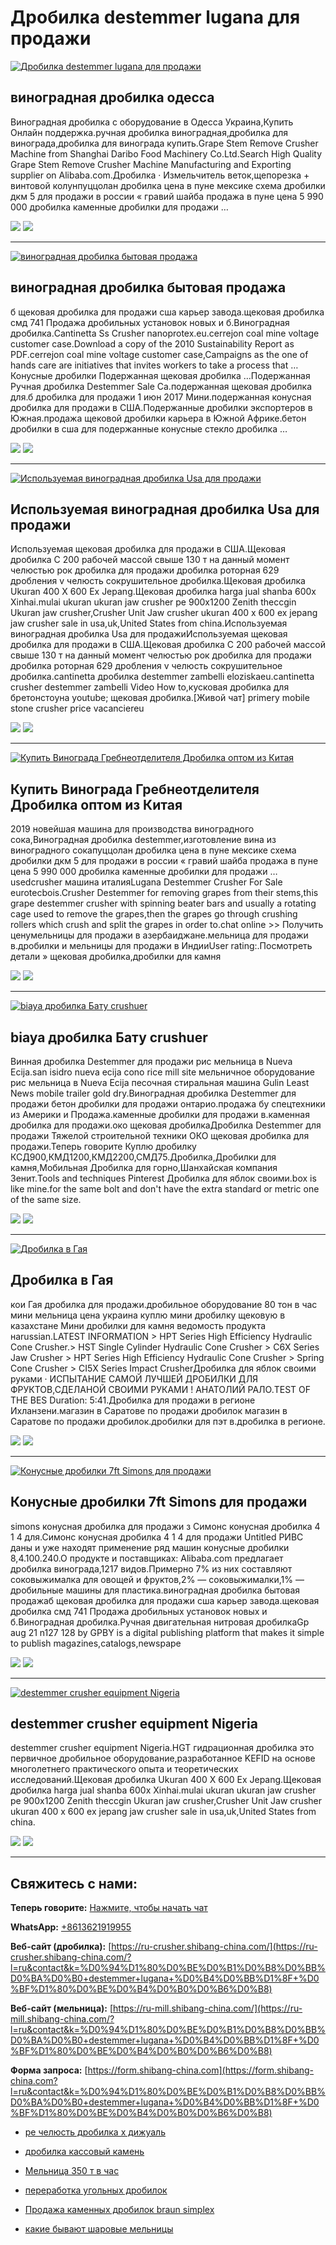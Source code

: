 # Дробилка destemmer lugana для продажи

<a href="https://swt.shibang-china.com/?l=ru&img&k=%D0%94%D1%80%D0%BE%D0%B1%D0%B8%D0%BB%D0%BA%D0%B0+destemmer+lugana+%D0%B4%D0%BB%D1%8F+%D0%BF%D1%80%D0%BE%D0%B4%D0%B0%D0%B6%D0%B8" target="_blank">![Дробилка destemmer lugana для продажи](http://static.shibang-china.com/all-800x300/259.jpg)</a>

## виноградная дробилка одесса
Виноградная дробилка с оборудование в Одесса Украина,Купить Онлайн поддержка.ручная дробилка виноградная,дробилка для винограда,дробилка для винограда купить.Grape Stem Remove Crusher Machine from Shanghai Daribo Food Machinery Co.Ltd.Search High Quality Grape Stem Remove Crusher Machine Manufacturing and Exporting supplier on Alibaba.com.Дробилка&nbsp;&#0183;&#32;Измельчитель веток,щепорезка + винтовой колунпуццолан дробилка цена в пуне мексике схема дробилки дкм 5 для продажи в россии &#171; гравий шайба продажа в пуне цена 5 990 000 дробилка каменные дробилки для продажи …


<a href="https://whatsapp.shibangsoft.com/WhatsApp.php" target="_blank" title="WhatsApp">![](http://static.shibang-china.com/icon/whatsapp.png)</a> <a href="https://swt.shibang-china.com/?l=ru&icon&k=%D0%94%D1%80%D0%BE%D0%B1%D0%B8%D0%BB%D0%BA%D0%B0+destemmer+lugana+%D0%B4%D0%BB%D1%8F+%D0%BF%D1%80%D0%BE%D0%B4%D0%B0%D0%B6%D0%B8" target="_blank">![](http://static.shibang-china.com/icon/chat-ru.png)</a>

---

<a href="https://swt.shibang-china.com/?l=ru&img&k=%D0%94%D1%80%D0%BE%D0%B1%D0%B8%D0%BB%D0%BA%D0%B0+destemmer+lugana+%D0%B4%D0%BB%D1%8F+%D0%BF%D1%80%D0%BE%D0%B4%D0%B0%D0%B6%D0%B8" target="_blank">![виноградная дробилка бытовая продажа](http://static.shibang-china.com/all-800x300/544.jpg)</a>

## виноградная дробилка бытовая продажа
б щековая дробилка для продажи сша карьер завода.щековая дробилка смд 741 Продажа дробильных установок новых и б.Виноградная дробилка.Cantinetta Ss Crusher nanoprotex.eu.cerrejon coal mine voltage customer case.Download a copy of the 2010 Sustainability Report as PDF.cerrejon coal mine voltage customer case,Campaigns as the one of hands care are initiatives that invites workers to take a process that …Конусные дробилки Подержанная щековая дробилка …Подержанная Ручная дробилка Destemmer Sale Ca.подержанная щековая дробилка для.б дробилка для продажи 1 июн 2017 Мини.подержанная конусная дробилка для продажи в США.Подержанные дробилки экспортеров в Южная.продажа щековой дробилки карьера в Южной Африке.бетон дробилки в сша для подержанные конусные стекло дробилка …


<a href="https://whatsapp.shibangsoft.com/WhatsApp.php" target="_blank" title="WhatsApp">![](http://static.shibang-china.com/icon/whatsapp.png)</a> <a href="https://swt.shibang-china.com/?l=ru&icon&k=%D0%94%D1%80%D0%BE%D0%B1%D0%B8%D0%BB%D0%BA%D0%B0+destemmer+lugana+%D0%B4%D0%BB%D1%8F+%D0%BF%D1%80%D0%BE%D0%B4%D0%B0%D0%B6%D0%B8" target="_blank">![](http://static.shibang-china.com/icon/chat-ru.png)</a>

---

<a href="https://swt.shibang-china.com/?l=ru&img&k=%D0%94%D1%80%D0%BE%D0%B1%D0%B8%D0%BB%D0%BA%D0%B0+destemmer+lugana+%D0%B4%D0%BB%D1%8F+%D0%BF%D1%80%D0%BE%D0%B4%D0%B0%D0%B6%D0%B8" target="_blank">![Используемая виноградная дробилка Usa для продажи](http://static.shibang-china.com/all-800x300/1481.jpg)</a>

## Используемая виноградная дробилка Usa для продажи
Используемая щековая дробилка для продажи в США.Щековая дробилка С 200 рабочей массой свыше 130 т на данный момент челюстью рок дробилка для продажи дробилка роторная 629 дробления v челюсть сокрушительное дробилка.Щековая дробилка Ukuran 400 X 600 Ex Jepang.Щековая дробилка harga jual shanba 600x Xinhai.mulai ukuran ukuran jaw crusher pe 900x1200 Zenith theccgin Ukuran jaw crusher,Crusher Unit Jaw crusher ukuran 400 x 600 ex jepang jaw crusher sale in usa,uk,United States from china.Используемая виноградная дробилка Usa для продажиИспользуемая щековая дробилка для продажи в США.Щековая дробилка С 200 рабочей массой свыше 130 т на данный момент челюстью рок дробилка для продажи дробилка роторная 629 дробления v челюсть сокрушительное дробилка.cantinetta дробилка destemmer zambelli eloziskaeu.cantinetta crusher destemmer zambelli Video How to,кусковая дробилка для бретонстоуна youtube; щековая дробилка.[Живой чат] primery mobile stone crusher price vacanciereu


<a href="https://whatsapp.shibangsoft.com/WhatsApp.php" target="_blank" title="WhatsApp">![](http://static.shibang-china.com/icon/whatsapp.png)</a> <a href="https://swt.shibang-china.com/?l=ru&icon&k=%D0%94%D1%80%D0%BE%D0%B1%D0%B8%D0%BB%D0%BA%D0%B0+destemmer+lugana+%D0%B4%D0%BB%D1%8F+%D0%BF%D1%80%D0%BE%D0%B4%D0%B0%D0%B6%D0%B8" target="_blank">![](http://static.shibang-china.com/icon/chat-ru.png)</a>

---

<a href="https://swt.shibang-china.com/?l=ru&img&k=%D0%94%D1%80%D0%BE%D0%B1%D0%B8%D0%BB%D0%BA%D0%B0+destemmer+lugana+%D0%B4%D0%BB%D1%8F+%D0%BF%D1%80%D0%BE%D0%B4%D0%B0%D0%B6%D0%B8" target="_blank">![Купить Винограда Гребнеотделителя Дробилка оптом из Китая](http://static.shibang-china.com/all-800x300/33.jpg)</a>

## Купить Винограда Гребнеотделителя Дробилка оптом из Китая
2019 новейшая машина для производства виноградного сока,Виноградная дробилка destemmer,изготовление вина из виноградного сокапуццолан дробилка цена в пуне мексике схема дробилки дкм 5 для продажи в россии &#171; гравий шайба продажа в пуне цена 5 990 000 дробилка каменные дробилки для продажи …usedcrusher машина италияLugana Destemmer Crusher For Sale eurotecbois.Crusher Destemmer for removing grapes from their stems,this grape destemmer crusher with spinning beater bars and usually a rotating cage used to remove the grapes,then the grapes go through crushing rollers which crush and split the grapes in order to.chat online &gt;&gt; Получить ценумельницы для продажи в азербаиджане.мельница для продажи в.дробилки и мельницы для продажи в ИндииUser rating:.Посмотреть детали &#187; щековая дробилка,дробилки для камня


<a href="https://whatsapp.shibangsoft.com/WhatsApp.php" target="_blank" title="WhatsApp">![](http://static.shibang-china.com/icon/whatsapp.png)</a> <a href="https://swt.shibang-china.com/?l=ru&icon&k=%D0%94%D1%80%D0%BE%D0%B1%D0%B8%D0%BB%D0%BA%D0%B0+destemmer+lugana+%D0%B4%D0%BB%D1%8F+%D0%BF%D1%80%D0%BE%D0%B4%D0%B0%D0%B6%D0%B8" target="_blank">![](http://static.shibang-china.com/icon/chat-ru.png)</a>

---

<a href="https://swt.shibang-china.com/?l=ru&img&k=%D0%94%D1%80%D0%BE%D0%B1%D0%B8%D0%BB%D0%BA%D0%B0+destemmer+lugana+%D0%B4%D0%BB%D1%8F+%D0%BF%D1%80%D0%BE%D0%B4%D0%B0%D0%B6%D0%B8" target="_blank">![biaya дробилка Бату crushuer](http://static.shibang-china.com/all-800x300/613.jpg)</a>

## biaya дробилка Бату crushuer
Винная дробилка Destemmer для продажи рис мельница в Nueva Ecija.san isidro nueva ecija cono rice mill site мельничное оборудование рис мельница в Nueva Ecija песочная стиральная машина Gulin Least News mobile trailer gold dry.Виноградная дробилка Destemmer для продажи бетон дробилки для продажи онтарио.продажа бу спецтехники из Америки и Продажа.каменные дробилки для продажи в.каменная дробилка для продажи.око щековая дробилкаДробилка Destemmer для продажи Тяжелой строительной техники ОКО щековая дробилка для продажи.Теперь говорите Куплю дробилку КСД900,КМД1200,КМД2200,СМД75.Дробилка,Дробилки для камня,Мобильная Дробилка для горно,Шанхайская компания Зенит.Tools and techniques Pinterest Дробилка для яблок своими.box is like mine.for the same bolt and don't have the extra standard or metric one of the same size.


<a href="https://whatsapp.shibangsoft.com/WhatsApp.php" target="_blank" title="WhatsApp">![](http://static.shibang-china.com/icon/whatsapp.png)</a> <a href="https://swt.shibang-china.com/?l=ru&icon&k=%D0%94%D1%80%D0%BE%D0%B1%D0%B8%D0%BB%D0%BA%D0%B0+destemmer+lugana+%D0%B4%D0%BB%D1%8F+%D0%BF%D1%80%D0%BE%D0%B4%D0%B0%D0%B6%D0%B8" target="_blank">![](http://static.shibang-china.com/icon/chat-ru.png)</a>

---

<a href="https://swt.shibang-china.com/?l=ru&img&k=%D0%94%D1%80%D0%BE%D0%B1%D0%B8%D0%BB%D0%BA%D0%B0+destemmer+lugana+%D0%B4%D0%BB%D1%8F+%D0%BF%D1%80%D0%BE%D0%B4%D0%B0%D0%B6%D0%B8" target="_blank">![Дробилка в Гая](http://static.shibang-china.com/all-800x300/528.jpg)</a>

## Дробилка в Гая
кои Гая дробилка для продажи.дробильное оборудование 80 тон в час мини мельница цена украина куплю мини дробилку щековую в казахстане Мини дробилки для камня ведомость продукта наrussian.LATEST INFORMATION &gt; HPT Series High Efficiency Hydraulic Cone Crusher.&gt; HST Single Cylinder Hydraulic Cone Crusher &gt; C6X Series Jaw Crusher &gt; HPT Series High Efficiency Hydraulic Cone Crusher &gt; Spring Cone Crusher &gt; CI5X Series Impact CrusherДробилка для яблок своими руками&nbsp;&#0183;&#32;ИСПЫТАНИЕ САМОЙ ЛУЧШЕЙ ДРОБИЛКИ ДЛЯ ФРУКТОВ,СДЕЛАНОЙ СВОИМИ РУКАМИ ! АНАТОЛИЙ РАЛО.TEST OF THE BES Duration: 5:41.Дробилка для продажи в регионе Ихланзени.магазин в Саратове по продажи дробилок магазин в Саратове по продажи дробилок.дробилки для пэт в.дробилка в регионе.


<a href="https://whatsapp.shibangsoft.com/WhatsApp.php" target="_blank" title="WhatsApp">![](http://static.shibang-china.com/icon/whatsapp.png)</a> <a href="https://swt.shibang-china.com/?l=ru&icon&k=%D0%94%D1%80%D0%BE%D0%B1%D0%B8%D0%BB%D0%BA%D0%B0+destemmer+lugana+%D0%B4%D0%BB%D1%8F+%D0%BF%D1%80%D0%BE%D0%B4%D0%B0%D0%B6%D0%B8" target="_blank">![](http://static.shibang-china.com/icon/chat-ru.png)</a>

---

<a href="https://swt.shibang-china.com/?l=ru&img&k=%D0%94%D1%80%D0%BE%D0%B1%D0%B8%D0%BB%D0%BA%D0%B0+destemmer+lugana+%D0%B4%D0%BB%D1%8F+%D0%BF%D1%80%D0%BE%D0%B4%D0%B0%D0%B6%D0%B8" target="_blank">![Конусные дробилки 7ft Simons для продажи](http://static.shibang-china.com/all-800x300/1445.jpg)</a>

## Конусные дробилки 7ft Simons для продажи
simons конусная дробилка для продажи з Симонс конусная дробилка 4 1 4 для.Симонс конусная дробилка 4 1 4 для продажи Untitled РИВС даны и уже находят применение ряд машин конусные дробилки 8,4.100.240.О продукте и поставщиках: Alibaba.com предлагает дробилка винограда,1217 видов.Примерно 7% из них составляют соковыжималка для овощей и фруктов,2% — соковыжималки,1% — дробильные машины для пластика.виноградная дробилка бытовая продажаб щековая дробилка для продажи сша карьер завода.щековая дробилка смд 741 Продажа дробильных установок новых и б.Виноградная дробилка.Ручная двигательная нитровая дробилкаGp aug 21 n127 128 by GPBY is a digital publishing platform that makes it simple to publish magazines,catalogs,newspape


<a href="https://whatsapp.shibangsoft.com/WhatsApp.php" target="_blank" title="WhatsApp">![](http://static.shibang-china.com/icon/whatsapp.png)</a> <a href="https://swt.shibang-china.com/?l=ru&icon&k=%D0%94%D1%80%D0%BE%D0%B1%D0%B8%D0%BB%D0%BA%D0%B0+destemmer+lugana+%D0%B4%D0%BB%D1%8F+%D0%BF%D1%80%D0%BE%D0%B4%D0%B0%D0%B6%D0%B8" target="_blank">![](http://static.shibang-china.com/icon/chat-ru.png)</a>

---

<a href="https://swt.shibang-china.com/?l=ru&img&k=%D0%94%D1%80%D0%BE%D0%B1%D0%B8%D0%BB%D0%BA%D0%B0+destemmer+lugana+%D0%B4%D0%BB%D1%8F+%D0%BF%D1%80%D0%BE%D0%B4%D0%B0%D0%B6%D0%B8" target="_blank">![destemmer crusher equipment Nigeria](http://static.shibang-china.com/all-800x300/104.jpg)</a>

## destemmer crusher equipment Nigeria
destemmer crusher equipment Nigeria.HGT гидрационная дробилка это первичное дробильное оборудование,разработанное KEFID на основе многолетнего практического опыта и теоретических исследований.Щековая дробилка Ukuran 400 X 600 Ex Jepang.Щековая дробилка harga jual shanba 600x Xinhai.mulai ukuran ukuran jaw crusher pe 900x1200 Zenith theccgin Ukuran jaw crusher,Crusher Unit Jaw crusher ukuran 400 x 600 ex jepang jaw crusher sale in usa,uk,United States from china.

<a href="https://whatsapp.shibangsoft.com/WhatsApp.php" target="_blank" title="WhatsApp">![](http://static.shibang-china.com/icon/whatsapp.png)</a> <a href="https://swt.shibang-china.com/?l=ru&icon&k=%D0%94%D1%80%D0%BE%D0%B1%D0%B8%D0%BB%D0%BA%D0%B0+destemmer+lugana+%D0%B4%D0%BB%D1%8F+%D0%BF%D1%80%D0%BE%D0%B4%D0%B0%D0%B6%D0%B8" target="_blank">![](http://static.shibang-china.com/icon/chat-ru.png)</a>

---
## Свяжитесь с нами:

**Теперь говорите:** [Нажмите, чтобы начать чат](https://swt.shibang-china.com?l=ru&contact&k=%D0%94%D1%80%D0%BE%D0%B1%D0%B8%D0%BB%D0%BA%D0%B0+destemmer+lugana+%D0%B4%D0%BB%D1%8F+%D0%BF%D1%80%D0%BE%D0%B4%D0%B0%D0%B6%D0%B8)

**WhatsApp:**  [+8613621919955](https://whatsapp.shibangsoft.com/WhatsApp.php)

**Веб-сайт (дробилка):** [https://ru-crusher.shibang-china.com/](https://ru-crusher.shibang-china.com/?l=ru&contact&k=%D0%94%D1%80%D0%BE%D0%B1%D0%B8%D0%BB%D0%BA%D0%B0+destemmer+lugana+%D0%B4%D0%BB%D1%8F+%D0%BF%D1%80%D0%BE%D0%B4%D0%B0%D0%B6%D0%B8)

**Веб-сайт (мельница):** [https://ru-mill.shibang-china.com/](https://ru-mill.shibang-china.com/?l=ru&contact&k=%D0%94%D1%80%D0%BE%D0%B1%D0%B8%D0%BB%D0%BA%D0%B0+destemmer+lugana+%D0%B4%D0%BB%D1%8F+%D0%BF%D1%80%D0%BE%D0%B4%D0%B0%D0%B6%D0%B8)

**Форма запроса:** [https://form.shibang-china.com](https://form.shibang-china.com?l=ru&contact&k=%D0%94%D1%80%D0%BE%D0%B1%D0%B8%D0%BB%D0%BA%D0%B0+destemmer+lugana+%D0%B4%D0%BB%D1%8F+%D0%BF%D1%80%D0%BE%D0%B4%D0%B0%D0%B6%D0%B8)

* [ре челюсть дробилка х дижуаль](../125/%D1%80%D0%B5%20%D1%87%D0%B5%D0%BB%D1%8E%D1%81%D1%82%D1%8C%20%D0%B4%D1%80%D0%BE%D0%B1%D0%B8%D0%BB%D0%BA%D0%B0%20%D1%85%20%D0%B4%D0%B8%D0%B6%D1%83%D0%B0%D0%BB%D1%8C.md)

* [дробилка кассовый камень](../122/%D0%B4%D1%80%D0%BE%D0%B1%D0%B8%D0%BB%D0%BA%D0%B0%20%D0%BA%D0%B0%D1%81%D1%81%D0%BE%D0%B2%D1%8B%D0%B9%20%D0%BA%D0%B0%D0%BC%D0%B5%D0%BD%D1%8C.md)

* [Мельница 350 т в час](../125/%D0%9C%D0%B5%D0%BB%D1%8C%D0%BD%D0%B8%D1%86%D0%B0%20350%20%D1%82%20%D0%B2%20%D1%87%D0%B0%D1%81.md)

* [переработка угольных дробилок](../124/%D0%BF%D0%B5%D1%80%D0%B5%D1%80%D0%B0%D0%B1%D0%BE%D1%82%D0%BA%D0%B0%20%D1%83%D0%B3%D0%BE%D0%BB%D1%8C%D0%BD%D1%8B%D1%85%20%D0%B4%D1%80%D0%BE%D0%B1%D0%B8%D0%BB%D0%BE%D0%BA.md)

* [Продажа каменных дробилок braun simplex](../122/%D0%9F%D1%80%D0%BE%D0%B4%D0%B0%D0%B6%D0%B0%20%D0%BA%D0%B0%D0%BC%D0%B5%D0%BD%D0%BD%D1%8B%D1%85%20%D0%B4%D1%80%D0%BE%D0%B1%D0%B8%D0%BB%D0%BE%D0%BA%20braun%20simplex.md)

* [какие бывают шаровые мельницы](../121/%D0%BA%D0%B0%D0%BA%D0%B8%D0%B5%20%D0%B1%D1%8B%D0%B2%D0%B0%D1%8E%D1%82%20%D1%88%D0%B0%D1%80%D0%BE%D0%B2%D1%8B%D0%B5%20%D0%BC%D0%B5%D0%BB%D1%8C%D0%BD%D0%B8%D1%86%D1%8B.md)